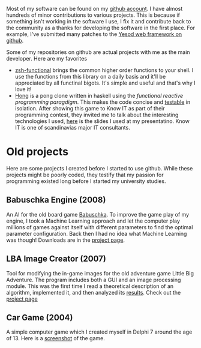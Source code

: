 Most of my software can be found on my [github
account](https://github.com/Tarrasch/).  I have almost hundreds of minor
contributions to various projects. This is because if something isn't working
in the software I use, I fix it and contribute back to the community as a
thanks for developing the software in the first place. For example, I've
submitted many patches to the [Yesod web framework on
github](https://github.com/yesodweb).

Some of my repositories on github are actual projects with me as the main developer. Here are my favorites

  * [zsh-functional] brings the common higher order functions to your shell. I
    use the functions from this library on a daily basis and it'll be
    appreciated by all functinal bigots. It's simple and useful and that's why
    I love it!
  * [Hong] is a pong clone written in haskell using the *functional reactive
    programming paragdigm*. This makes the code concise and
    [testable](https://github.com/Tarrasch/Hong/blob/master/test/HongTest.hs)
    in isolation. After showing this game to Know IT as part of their
    programming contest, they invited me to talk about the interesting
    technologies I used,
    [here](https://github.com/Tarrasch/Hong/raw/master/presentation/slide.odp)
    is the slides I used at my presentatino. Know IT is one of scandinavias
    major IT consultants.

[zsh-functional]: https://github.com/Tarrasch/zsh-functional
[Hong]: https://github.com/Tarrasch/Hong

# Old projects

Here are some projects I created before I started to use github. While these
projects might be poorly coded, they testify that my passion for programming
existed long before I started my university studies.

## Babuschka Engine (2008)

An AI for the old board game
[Babuschka](http://sites.google.com/site/babuschkaengine/Home).  To improve the
game play of my engine, I took a Machine Learning approach and let the computer
play millions of games against itself with different parameters to find the
optimal parameter configuration.  Back then I had no idea what Machine Learning
was though! Downloads are in the [project
page](http://sites.google.com/site/babuschkaengine/Home).


## LBA Image Creator (2007)

Tool for modifying the in-game images for the old adventure game Little Big
Adventure. The program includes both a GUI and an image processing module.
This was the first time I read a theoretical description of an algorithm,
implemented it, and then analyzed its
[results](http://forum.magicball.net/showpost.php?p=343748&postcount=30).
Check out the [project page](https://sites.google.com/site/miffoljud/)

## Car Game (2004)

A simple computer game which I created myself in Delphi 7 around the age of 13.
Here is a [screenshot](/images/Screenshot-BilSpel.png) of the game.
